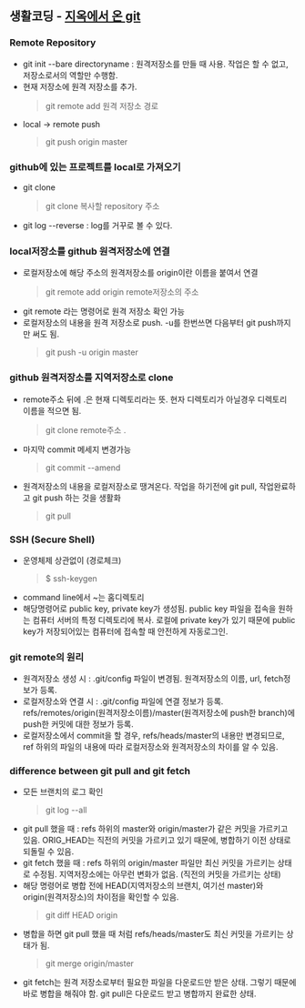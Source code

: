 ## 생활코딩 - [지옥에서 온 git](https://opentutorials.org/course/2708)


### Remote Repository

* git init --bare directoryname : 원격저장소를 만들 때 사용. 작업은 할 수 없고, 저장소로서의 역할만 수행함.
* 현재 저장소에 원격 저장소를 추가.
	> git remote add 원격 저장소 경로
* local -> remote push
	> git push origin master


### github에 있는 프로젝트를 local로 가져오기

* git clone
	> git clone 복사할 repository 주소
* git log --reverse : log를 거꾸로 볼 수 있다.


### local저장소를 github 원격저장소에 연결

* 로컬저장소에 해당 주소의 원격저장소를 origin이란 이름을 붙여서 연결
	> git remote add origin remote저장소의 주소
* git remote 라는 명령어로 원격 저장소 확인 가능
* 로컬저장소의 내용을 원격 저장소로 push. -u를 한번쓰면 다음부터 git push까지만 써도 됨.
	> git push -u origin master 


### github 원격저장소를 지역저장소로 clone

* remote주소 뒤에 .은 현재 디렉토리라는 뜻. 현자 디렉토리가 아닐경우 디렉토리 이름을 적으면 됨.
	> git clone remote주소 .
* 마지막 commit 메세지 변경가능
	> git commit --amend 
* 원격저장소의 내용을 로컬저장소로 땡겨온다. 작업을 하기전에 git pull, 작업완료하고 git push 하는 것을 생활화
	> git pull


### SSH (Secure Shell)

* 운영체제 상관없이 (경로체크)
	> $ ssh-keygen
* command line에서 ~는 홈디렉토리
* 해당명령어로 public key, private key가 생성됨. public key 파일을 접속을 원하는 컴퓨터 서버의 특정 디렉토리에 복사. 로컬에 private key가 있기 때문에 public key가 저장되어있는 컴퓨터에 접속할 때 안전하게 자동로그인.


### git remote의 원리

* 원격저장소 생성 시 :  .git/config 파일이 변경됨. 원격저장소의 이름, url, fetch정보가 등록.
* 로컬저장소와 연결 시 : .git/config 파일에 연결 정보가 등록. refs/remotes/origin(원격저장소이름)/master(원격저장소에 push한 branch)에 push한 커밋에 대한 정보가 등록. 
* 로컬저장소에서 commit을 할 경우, refs/heads/master의 내용만 변경되므로, ref 하위의 파일의 내용에 따라 로컬저장소와 원격저장소의 차이를 알 수 있음. 


### difference between git pull and git fetch

* 모든 브랜치의 로그 확인
	> git log --all
* git pull 했을 때 : refs 하위의 master와 origin/master가 같은 커밋을 가르키고 있음. ORIG_HEAD는 직전의 커밋을 가르키고 있기 때문에, 병합하기 이전 상태로 되돌릴 수 있음.
* git fetch 했을 때 : refs 하위의 origin/master 파일만 최신 커밋을 가르키는 상태로 수정됨. 지역저장소에는 아무런 변화가 없음. (직전의 커밋을 가르키는 상태)
* 해당 명령어로 병합 전에 HEAD(지역저장소의 브랜치, 여기선 master)와 origin(원격저장소)의 차이점을 확인할 수 있음.
	> git diff HEAD origin
* 병합을 하면 git pull 했을 때 처럼 refs/heads/master도 최신 커밋을 가르키는 상태가 됨.
	> git merge origin/master
* git fetch는 원격 저장소로부터 필요한 파일을 다운로드만 받은 상태. 그렇기 때문에 바로 병합을 해줘야 함. git pull은 다운로드 받고 병합까지 완료한 상태. 

